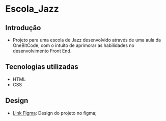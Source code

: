 # Escola_Jazz

## Introdução

* Projeto para uma escola de Jazz desenvolvido através de uma aula da OneBitCode, com o intuito de aprimorar as habilidades no desenvolvimento Front End.

## Tecnologias utilizadas

* HTML
* CSS

## Design

* [Link Figma](https://www.figma.com/file/76GJ4uK7PyKeAo6dcpVyjA/Tom's-Jazz-School?node-id=0%3A1&t=eCxgQC612yUyqCdI-0): Design do projeto no figma;
